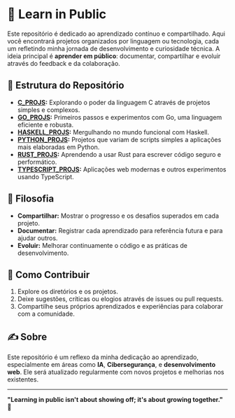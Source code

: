 # 🧠 Learn in Public  

Este repositório é dedicado ao aprendizado contínuo e compartilhado. Aqui você encontrará projetos organizados por linguagem ou tecnologia, cada um refletindo minha jornada de desenvolvimento e curiosidade técnica. A ideia principal é **aprender em público**: documentar, compartilhar e evoluir através do feedback e da colaboração.

## 📂 Estrutura do Repositório  

- **[C_PROJS](./C_PROJS):** Explorando o poder da linguagem C através de projetos simples e complexos.  
- **[GO_PROJS](./GO_PROJS):** Primeiros passos e experimentos com Go, uma linguagem eficiente e robusta.  
- **[HASKELL_PROJS](./HASKELL_PROJS):** Mergulhando no mundo funcional com Haskell.  
- **[PYTHON_PROJS](./PYTHON_PROJS):** Projetos que variam de scripts simples a aplicações mais elaboradas em Python.  
- **[RUST_PROJS](./RUST_PROJS):** Aprendendo a usar Rust para escrever código seguro e performático.  
- **[TYPESCRIPT_PROJS](./TYPESCRIPT_PROJS):** Aplicações web modernas e outros experimentos usando TypeScript.  

## 🌟 Filosofia  

- **Compartilhar:** Mostrar o progresso e os desafios superados em cada projeto.  
- **Documentar:** Registrar cada aprendizado para referência futura e para ajudar outros.  
- **Evoluir:** Melhorar continuamente o código e as práticas de desenvolvimento.  

## 🚀 Como Contribuir  

1. Explore os diretórios e os projetos.  
2. Deixe sugestões, críticas ou elogios através de issues ou pull requests.  
3. Compartilhe seus próprios aprendizados e experiências para colaborar com a comunidade.  

## ✍️ Sobre  

Este repositório é um reflexo da minha dedicação ao aprendizado, especialmente em áreas como **IA**, **Cibersegurança**, e **desenvolvimento web**. Ele será atualizado regularmente com novos projetos e melhorias nos existentes.  

---

**"Learning in public isn't about showing off; it's about growing together."** 🌱  

